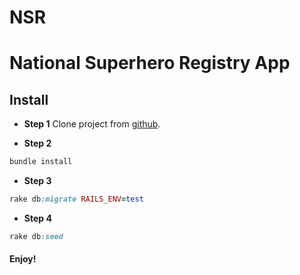 NSR
===

# National Superhero Registry App

## Install 

* **Step 1**
Clone project from [github](https://github.com/giozerias/NSR.git).

* **Step 2**
```ruby
bundle install
```
* **Step 3**
```ruby
rake db:migrate RAILS_ENV=test
```
* **Step 4**
```ruby
rake db:seed
```
#### Enjoy!
